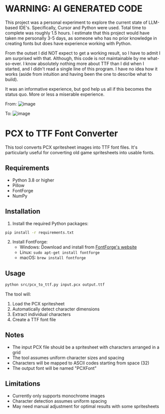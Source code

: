 # WARNING: AI GENERATED CODE 

This project was a personal experiment to explore the current state of LLM-based IDE's. Specifically, Cursor and Python were used. Total time to complete was roughly 1.5 hours. I estimate that this project would have taken me personally 3-5 days, as someone who has no prior knowledge in creating fonts but does have experience working with Python.

From the outset I did NOT expect to get a working result, so I have to admit I am surprised with that. Although, this code is not maintainable by me what-so-ever. I know absolutely nothing more about TTF than I did when I started, and I didn't read a single line of this program. I have no idea how it works (aside from intuition and having been the one to describe what to build).

It was an informative experience, but god help us all if this becomes the status quo. More or less a miserable experience.

From:
![image](https://github.com/user-attachments/assets/b21e65c7-b1c7-423c-b9cb-7b97675328ed)

To:
![image](https://github.com/user-attachments/assets/c35cc511-23be-483b-96ef-7f6ddb28f8ea)


# PCX to TTF Font Converter

This tool converts PCX spritesheet images into TTF font files. It's particularly useful for converting old game spritesheets into usable fonts.

## Requirements

- Python 3.8 or higher
- Pillow
- FontForge
- NumPy

## Installation

1. Install the required Python packages:
```bash
pip install -r requirements.txt
```

2. Install FontForge:
   - Windows: Download and install from [FontForge's website](https://fontforge.org/en-US/downloads/)
   - Linux: `sudo apt-get install fontforge`
   - macOS: `brew install fontforge`

## Usage

```bash
python src/pcx_to_ttf.py input.pcx output.ttf
```

The tool will:
1. Load the PCX spritesheet
2. Automatically detect character dimensions
3. Extract individual characters
4. Create a TTF font file

## Notes

- The input PCX file should be a spritesheet with characters arranged in a grid
- The tool assumes uniform character sizes and spacing
- Characters will be mapped to ASCII codes starting from space (32)
- The output font will be named "PCXFont"

## Limitations

- Currently only supports monochrome images
- Character detection assumes uniform spacing
- May need manual adjustment for optimal results with some spritesheets 
